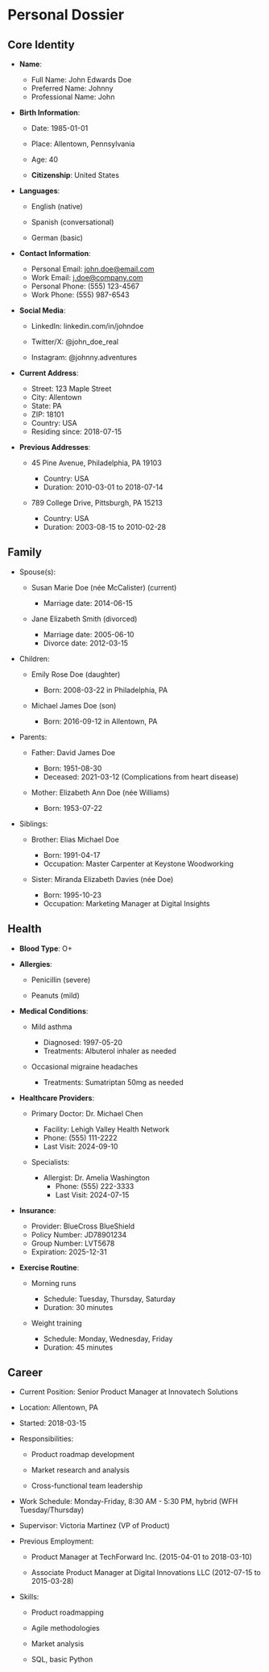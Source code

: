 # Personal Dossier

## Core Identity

  
- **Name**:
  - Full Name: John Edwards Doe
  - Preferred Name: Johnny
  - Professional Name: John
  

  
- **Birth Information**:
  - Date: 1985-01-01
  - Place: Allentown, Pennsylvania
  - Age: 40
  

  - **Citizenship**: United States

  
- **Languages**:
  
  - English (native)
  
  - Spanish (conversational)
  
  - German (basic)
  
  

  
- **Contact Information**:
  - Personal Email: john.doe@email.com
  - Work Email: j.doe@company.com
  - Personal Phone: (555) 123-4567
  - Work Phone: (555) 987-6543
  

  
- **Social Media**:
  
  - LinkedIn: linkedin.com/in/johndoe
  
  - Twitter/X: @john_doe_real
  
  - Instagram: @johnny.adventures
  
  

  
- **Current Address**:
  - Street: 123 Maple Street
  - City: Allentown
  - State: PA
  - ZIP: 18101
  - Country: USA
  - Residing since: 2018-07-15
  

  
- **Previous Addresses**:
  
  - 45 Pine Avenue, Philadelphia, PA 19103
    - Country: USA
    - Duration: 2010-03-01 to 2018-07-14
  
  - 789 College Drive, Pittsburgh, PA 15213
    - Country: USA
    - Duration: 2003-08-15 to 2010-02-28
  
  


## Family
- Spouse(s):

  - Susan Marie Doe (née McCalister) (current)
    - Marriage date: 2014-06-15
    

  - Jane Elizabeth Smith (divorced)
    - Marriage date: 2005-06-10
    - Divorce date: 2012-03-15


- Children:
 
  - Emily Rose Doe (daughter)
    - Born: 2008-03-22 in Philadelphia, PA
 
  - Michael James Doe (son)
    - Born: 2016-09-12 in Allentown, PA


- Parents:

  - Father: David James Doe
    - Born: 1951-08-30
    - Deceased: 2021-03-12 (Complications from heart disease)

  - Mother: Elizabeth Ann Doe (née Williams)
    - Born: 1953-07-22
    


- Siblings:

  - Brother: Elias Michael Doe
    - Born: 1991-04-17
    - Occupation: Master Carpenter at Keystone Woodworking

  - Sister: Miranda Elizabeth Davies (née Doe)
    - Born: 1995-10-23
    - Occupation: Marketing Manager at Digital Insights


## Health

  - **Blood Type**: O+

  
- **Allergies**:
  
  - Penicillin (severe)
  
  - Peanuts (mild)
  
  

  
- **Medical Conditions**:
  
  - Mild asthma
    - Diagnosed: 1997-05-20
    - Treatments: Albuterol inhaler as needed
  
  - Occasional migraine headaches
    
    - Treatments: Sumatriptan 50mg as needed
  
  

  
- **Healthcare Providers**:
    
  - Primary Doctor: Dr. Michael Chen
    - Facility: Lehigh Valley Health Network
    - Phone: (555) 111-2222
    - Last Visit: 2024-09-10
    

    
  - Specialists:
    
    - Allergist: Dr. Amelia Washington
      - Phone: (555) 222-3333
      - Last Visit: 2024-07-15
    
    
  

  
- **Insurance**:
  - Provider: BlueCross BlueShield
  - Policy Number: JD78901234
  - Group Number: LVT5678
  - Expiration: 2025-12-31
  

  
- **Exercise Routine**:
  
  - Morning runs
    - Schedule: Tuesday, Thursday, Saturday
    - Duration: 30 minutes
  
  - Weight training
    - Schedule: Monday, Wednesday, Friday
    - Duration: 45 minutes
  
  


## Career
- Current Position: Senior Product Manager at Innovatech Solutions
- Location: Allentown, PA
- Started: 2018-03-15
- Responsibilities:

  - Product roadmap development

  - Market research and analysis

  - Cross-functional team leadership

- Work Schedule: Monday-Friday, 8:30 AM - 5:30 PM, hybrid (WFH Tuesday/Thursday)
- Supervisor: Victoria Martinez (VP of Product)
- Previous Employment:

  - Product Manager at TechForward Inc. (2015-04-01 to 2018-03-10)

  - Associate Product Manager at Digital Innovations LLC (2012-07-15 to 2015-03-28)

- Skills:

  - Product roadmapping

  - Agile methodologies

  - Market analysis

  - SQL, basic Python
